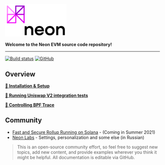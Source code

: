 
<img width="200" src="./images/neon_logo_colors.png" />

**Welcome to the Neon EVM source code repository!**  
*****  

[![Build status](https://badge.buildkite.com/264f0e74ae8aabfcf3bf3b100d32caa05360f03b21542d2c09.svg?branch=develop)](https://buildkite.com/cyberway/evm-loader)
[![GitHub](https://img.shields.io/github/license/cyberway/cyberway.svg)](https://github.com/neonlabsorg/solana/blob/master/LICENSE)


## Overview

**[🔘 Installation & Setup](https://github.com/neonlabsorg/neon-evm.docs/wiki/Installation-&-Setup)**

**[🔘 Running Uniswap V2 integration tests](https://github.com/neonlabsorg/neon-evm.docs/wiki/Running-Uniswap-V2-integration-tests)**

**[🔘 Controlling BPF Trace](https://github.com/neonlabsorg/neon-evm.docs/wiki/Controlling-BPF-Trace)**

## Community
* [Fast and Secure Rollup Running on Solana](https://neonlabs.org/) - (Coming in Summer 2021)  
* [Neon Labs](https://twitter.com/neonlabsorg) - Settings, personalization and some else (in Russian)

> This is an open-source community effort, so feel free to suggest new topics, add new content, and provide examples wherever you think it might be helpful. All documentation is editable via GitHub.